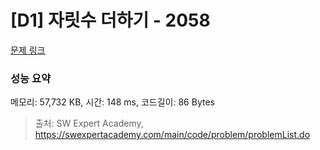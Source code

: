 # [D1] 자릿수 더하기 - 2058 

[문제 링크](https://swexpertacademy.com/main/code/problem/problemDetail.do?contestProbId=AV5QPRjqA10DFAUq) 

### 성능 요약

메모리: 57,732 KB, 시간: 148 ms, 코드길이: 86 Bytes



> 출처: SW Expert Academy, https://swexpertacademy.com/main/code/problem/problemList.do